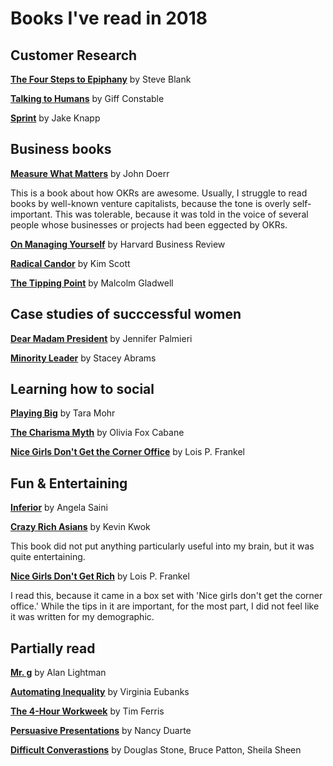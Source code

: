# Books I've read in 2018

## Customer Research 

<a href="https://amzn.to/2yDWRR5">**The Four Steps to Epiphany**</a> by Steve Blank 

<a href="https://amzn.to/2yzf6XM">**Talking to Humans**</a> by Giff Constable

<a href="https://amzn.to/2yD1UB8">**Sprint**</a> by Jake Knapp

## Business books 

<a href="https://amzn.to/2MRODHY">**Measure What Matters**</a> by John Doerr 

This is a book about how OKRs are awesome. Usually, I struggle to read books by well-known venture capitalists, because the tone is overly self-important. This was tolerable, because it was told in the voice of several people whose businesses or projects had been eggected by OKRs.

<a href="https://amzn.to/2tx4HGv">**On Managing Yourself**</a> by Harvard Business Review

<a href="https://amzn.to/2tAbtev">**Radical Candor**</a> by Kim Scott

<a href="https://amzn.to/2tDIeHU">**The Tipping Point**</a> by Malcolm Gladwell 

## Case studies of succcessful women

<a href="https://amzn.to/2yFPkBm">**Dear Madam President**</a> by Jennifer Palmieri

<a href="https://amzn.to/2yCIOet">**Minority Leader**</a> by Stacey Abrams

## Learning how to social 

<a href="https://amzn.to/2tAn650">**Playing Big**</a> by Tara Mohr 

<a href="https://amzn.to/2tyBPgP">**The Charisma Myth**</a> by Olivia Fox Cabane

<a href="https://amzn.to/2MVHnuS">**Nice Girls Don't Get the Corner Office**</a> by Lois P. Frankel

## Fun & Entertaining 

<a href="https://amzn.to/2tym4qs">**Inferior**</a> by Angela Saini

<a href="https://amzn.to/2MTUPzp">**Crazy Rich Asians**</a> by Kevin Kwok  

This book did not put anything particularly useful into my brain, but it was quite entertaining. 

<a href="https://amzn.to/2MROwfz">**Nice Girls Don't Get Rich**</a> by Lois P. Frankel

I read this, because it came in a box set with 'Nice girls don't get the corner office.' While the tips in it are important, for the most part, I did not feel like it was written for my demographic. 
 
## Partially read

<a href="https://amzn.to/2tBby1s">**Mr. g**</a> by Alan Lightman

<a href="https://amzn.to/2tx1BCg">**Automating Inequality**</a> by Virginia Eubanks

<a href="https://amzn.to/2s8jCJE">**The 4-Hour Workweek**</a> by Tim Ferris

<a href="https://amzn.to/2yGbUd2">**Persuasive Presentations**</a> by Nancy Duarte

<a href="https://amzn.to/2twln0I">**Difficult Converastions**</a> by Douglas Stone, Bruce Patton, Sheila Sheen
